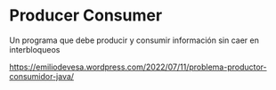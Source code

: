 # Producer Consumer

Un programa que debe producir y consumir información sin caer en interbloqueos

https://emiliodevesa.wordpress.com/2022/07/11/problema-productor-consumidor-java/
